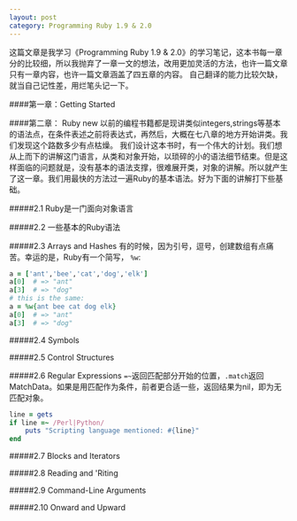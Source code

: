 ```yaml
---
layout: post
category: Programming Ruby 1.9 & 2.0
---
```

这篇文章是我学习《Programming Ruby 1.9 & 2.0》的学习笔记，这本书每一章分的比较细，所以我抛弃了一章一文的想法，改用更加灵活的方法，也许一篇文章只有一章内容，也许一篇文章涵盖了四五章的内容。
自己翻译的能力比较欠缺，就当自己记性差，用烂笔头记一下。

####第一章：Getting Started

####第二章： Ruby new
以前的编程书籍都是现讲类似integers,strings等基本的语法点，在条件表述之前将表达式，再然后，大概在七八章的地方开始讲类。我们发现这个路数多少有点枯燥。
我们设计这本书时，有一个伟大的计划。我们想从上而下的讲解这门语言，从类和对象开始，以琐碎的小的语法细节结束。但是这样面临的问题就是，没有基本的语法支撑，很难展开类，对象的讲解。所以就产生了这一章。我们用最快的方法过一遍Ruby的基本语法。好为下面的讲解打下些基础。

#####2.1 Ruby是一门面向对象语言

#####2.2 一些基本的Ruby语法

#####2.3 Arrays and Hashes
有的时候，因为引号，逗号，创建数组有点痛苦。幸运的是，Ruby有一个简写， `%w`:

```ruby
a = ['ant','bee','cat','dog','elk']
a[0]  # => "ant"
a[3]  # => "dog"
# this is the same:
a = %w{ant bee cat dog elk}
a[0]  # => "ant"
a[3]  # => "dog"
```
#####2.4 Symbols

#####2.5 Control Structures

#####2.6 Regular Expressions
`=~`返回匹配部分开始的位置，`.match`返回MatchData。如果是用匹配作为条件，前者更合适一些，返回结果为nil，即为无匹配对象。

```ruby
line = gets
if line =~ /Perl|Python/
	puts "Scripting language mentioned: #{line}"
end
```
 #####2.7 Blocks and Iterators

 #####2.8 Reading and 'Riting

 #####2.9 Command-Line Arguments

 #####2.10 Onward and Upward





